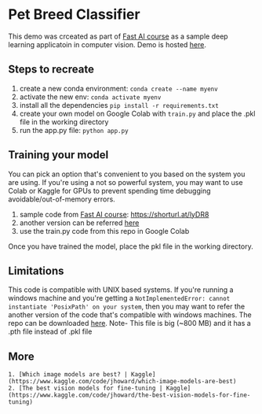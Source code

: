 # Pet Breed Classifier
This demo was crceated as part of [Fast AI course](https://course.fast.ai/) as a sample deep learning applicatoin in computer vision. Demo is hosted [here](https://huggingface.co/spaces/SaurabhNayak/My-Pet-Breed-Classifier).

## Steps to recreate
1. create a new conda environment: `conda create --name myenv`
2. activate the new env: `conda activate myenv`
3. install all the dependencies `pip install -r requirements.txt`
4. create your own model on Google Colab with `train.py` and place the .pkl file in the working directory
5. run the app.py file: `python app.py`

## Training your model
You can pick an option that's convenient to you based on the system you are using. If you're using a not so powerful system, you may want to use Colab or Kaggle for GPUs to prevent spending time debugging avoidable/out-of-memory errors.

1. sample code from [Fast AI course](https://course.fast.ai/Lessons/lesson2.html): https://shorturl.at/lyDR8
2. another version can be referred [here](https://tmabraham.github.io/blog/gradio_hf_spaces_tutorial)
3. use the train.py code from this repo in Google Colab

Once you have trained the model, place the pkl file in the working directory. 

## Limitations
This code is compatible with UNIX based systems. If you're running a windows machine and you're getting a `NotImplementedError: cannot instantiate 'PosixPath' on your system`, then you may want to refer the another version of the code that's compatible with windows machines. The repo can be downloaded [here](https://drive.google.com/file/d/18aC-Ox6QPVrE5pduRKVZRrxdKmkK_RUP/view?usp=sharing). Note- This file is big (~800 MB) and it has a .pth file instead of .pkl file

## More
	1. [Which image models are best? | Kaggle](https://www.kaggle.com/code/jhoward/which-image-models-are-best)
	2. [The best vision models for fine-tuning | Kaggle](https://www.kaggle.com/code/jhoward/the-best-vision-models-for-fine-tuning)
